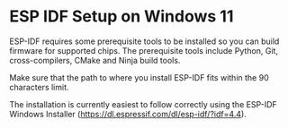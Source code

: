 # ESP IDF Setup on Windows 11

ESP-IDF requires some prerequisite tools to be installed so you can build firmware for supported chips. The prerequisite tools include Python, Git, cross-compilers, CMake and Ninja build tools.

Make sure that the path to where you install ESP-IDF fits within the 90 characters limit.

The installation is currently easiest to follow correctly using the ESP-IDF Windows Installer
(https://dl.espressif.com/dl/esp-idf/?idf=4.4).
